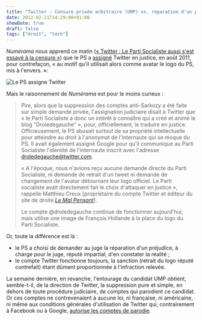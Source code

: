 ```yaml
---
title: "Twitter : Censure privée arbitraire (UMP) vs. réparation d'un préjudice par voie judiciaire (PS)"
date: 2012-02-21T14:29:00+01:00
showDate: true
draft: false
tags: ["droit", "tech"]
---
```


_Numérama_ nous apprend ce matin ([&laquo;&nbsp;Twitter&nbsp;: Le Parti Socialiste aussi s'est essayé à la censure&nbsp;&raquo;](http://www.numerama.com/magazine/21752-twitter-le-parti-socialiste-aussi-s-est-essaye-a-la-censure.html)) que le PS a [assigné](http://www.slideshare.net/slideshow/embed_code/11673742) Twitter en justice, en août 2011, pour contrefaçon, &laquo;&nbsp;au motif qu'il utilisait alors comme avatar le logo du PS, mis à l'envers.&nbsp;&raquo;:

![Le PS assigne Twitter](/images/le-ps-assigne-twitter.jpg)

Mais le raisonnement de _Numérama_ est pour le moins curieux&nbsp;:

> Pire, alors que la suppression des comptes anti-Sarkozy a été faite sur simple demande privée, l'assignation judiciaire disait à Twitter que &laquo;&nbsp;le Parti Socialiste a donc un intérêt à connaître qui a créé et animé le blog "Droledegauche"&nbsp;&raquo;, pour, officiellement, le traduire en justice. Officieusement, le PS abusait surtout de sa propriété intellectuelle pour atteindre au droit à l'anonymat de l'internaute qui se moque du PS. Il avait également assigné Google pour qu'il communique au Parti Socialiste l'identité de l'internaute inscrit avec l'adresse droledegauche@twitter.com.
>
> &laquo;&nbsp;A l'époque, nous n'avions reçu aucune demande directe du Parti Socialiste, ni demande de retrait d'un tweet ni demande de changement de l'avatar détournant leur logo officiel. Le Parti socialiste avait directement fait le choix d'attaquer en justice&nbsp;&raquo;, rappelle Matthieu Creux [propriétaire du compte Twitter et éditeur du site de droite _[Le Mal Pensant](http://www.lemalpensant.fr/quand-le-parti-socialiste-jouait-secretement-aux-censeurs-sur-twitter-preuve-a-lappui/2012/02/20/)_].
>
> Le compte @droledegauche continue de fonctionner aujourd'hui, mais utilise une image de François Hollande à la place du logo du Parti Socialiste.

Or, toute la différence est là&nbsp;:

* le PS a choisi de demander au juge la réparation d'un préjudice, à charge pour le juge, réputé impartial, d'en constater la réalité&nbsp;;
* le compte Twitter fonctionne toujours, la sanction (retrait du logo réputé contrefait) étant dûment proportionnée à l'infraction relevée.

La semaine dernière, en revanche, l'entourage du candidat UMP obtient, semble-t-il, de la direction de Twitter, la suppression pure et simple, en dehors de toute procédure judiciaire, de comptes qui parodient ce candidat.  Or ces comptes ne contrevenaient à aucune loi, ni française, ni américaine, ni même aux conditions générales d'utilisation de Twitter qui, contrairement à Facebook ou à Google, [autorise les comptes de parodie](https://support.twitter.com/articles/110875-parodies-commentaires-et-comptes-de-fans).